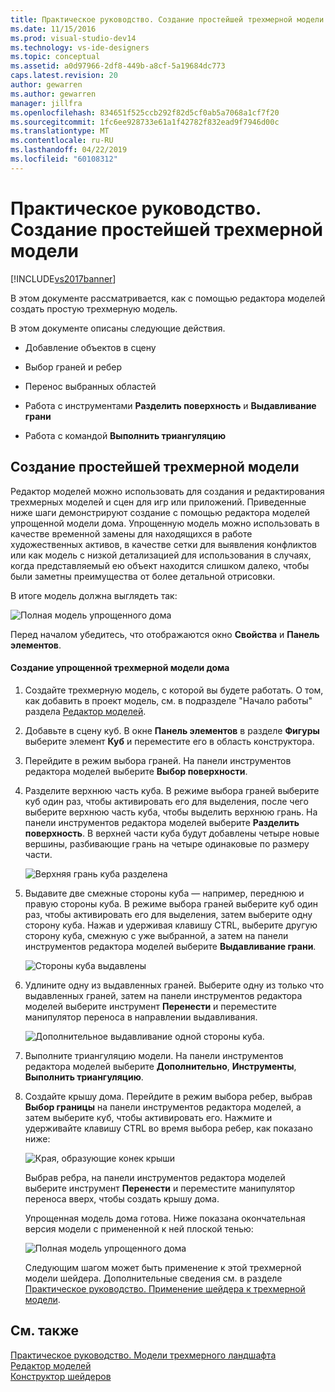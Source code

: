 ```yaml
---
title: Практическое руководство. Создание простейшей трехмерной модели | Документация Майкрософт
ms.date: 11/15/2016
ms.prod: visual-studio-dev14
ms.technology: vs-ide-designers
ms.topic: conceptual
ms.assetid: a0d97966-2df8-449b-a8cf-5a19684dc773
caps.latest.revision: 20
author: gewarren
ms.author: gewarren
manager: jillfra
ms.openlocfilehash: 834651f525ccb292f82d5cf0ab5a7068a1cf7f20
ms.sourcegitcommit: 1fc6ee928733e61a1f42782f832ead9f7946d00c
ms.translationtype: MT
ms.contentlocale: ru-RU
ms.lasthandoff: 04/22/2019
ms.locfileid: "60108312"
---
```

# <a name="how-to-create-a-basic-3-d-model"></a>Практическое руководство. Создание простейшей трехмерной модели
[!INCLUDE[vs2017banner](../includes/vs2017banner.md)]

В этом документе рассматривается, как с помощью редактора моделей создать простую трехмерную модель.  
  
 В этом документе описаны следующие действия.  
  
- Добавление объектов в сцену  
  
- Выбор граней и ребер  
  
- Перенос выбранных областей  
  
- Работа с инструментами **Разделить поверхность** и **Выдавливание грани**  
  
- Работа с командой **Выполнить триангуляцию**  
  
## <a name="creating-a-basic-3-d-model"></a>Создание простейшей трехмерной модели  
 Редактор моделей можно использовать для создания и редактирования трехмерных моделей и сцен для игр или приложений. Приведенные ниже шаги демонстрируют создание с помощью редактора моделей упрощенной модели дома. Упрощенную модель можно использовать в качестве временной замены для находящихся в работе художественных активов, в качестве сетки для выявления конфликтов или как модель с низкой детализацией для использования в случаях, когда представляемый ею объект находится слишком далеко, чтобы были заметны преимущества от более детальной отрисовки.  
  
 В итоге модель должна выглядеть так:  
  
 ![Полная модель упрощенного дома](../designers/media/gfx-model-demo-house-final.png "gfx_model_demo_house_final")  
  
 Перед началом убедитесь, что отображаются окно **Свойства** и **Панель элементов**.  
  
#### <a name="to-create-a-simplified-3-d-model-of-a-house"></a>Создание упрощенной трехмерной модели дома  
  
1. Создайте трехмерную модель, с которой вы будете работать. О том, как добавить в проект модель, см. в подразделе "Начало работы" раздела [Редактор моделей](../designers/model-editor.md).  
  
2. Добавьте в сцену куб. В окне **Панель элементов** в разделе **Фигуры** выберите элемент **Куб** и переместите его в область конструктора.  
  
3. Перейдите в режим выбора граней. На панели инструментов редактора моделей выберите **Выбор поверхности**.  
  
4. Разделите верхнюю часть куба. В режиме выбора граней выберите куб один раз, чтобы активировать его для выделения, после чего выберите верхнюю часть куба, чтобы выделить верхнюю грань. На панели инструментов редактора моделей выберите **Разделить поверхность**. В верхней части куба будут добавлены четыре новые вершины, разбивающие грань на четыре одинаковые по размеру части.  
  
    ![Верхняя грань куба разделена](../designers/media/gfx-model-demo-house-subdiv.png "gfx_model_demo_house_subdiv")  
  
5. Выдавите две смежные стороны куба — например, переднюю и правую стороны куба. В режиме выбора граней выберите куб один раз, чтобы активировать его для выделения, затем выберите одну сторону куба. Нажав и удерживая клавишу CTRL, выберите другую сторону куба, смежную с уже выбранной, а затем на панели инструментов редактора моделей выберите **Выдавливание грани**.  
  
    ![Стороны куба выдавлены](../designers/media/gfx-model-demo-house-extrude.png "gfx_model_demo_house_extrude")  
  
6. Удлините одну из выдавленных граней. Выберите одну из только что выдавленных граней, затем на панели инструментов редактора моделей выберите инструмент **Перенести** и переместите манипулятор переноса в направлении выдавливания.  
  
    ![Дополнительное выдавливание одной стороны куба.](../designers/media/gfx-model-demo-house-extend.png "gfx_model_demo_house_extend")  
  
7. Выполните триангуляцию модели. На панели инструментов редактора моделей выберите **Дополнительно**, **Инструменты**, **Выполнить триангуляцию**.  
  
8. Создайте крышу дома. Перейдите в режим выбора ребер, выбрав **Выбор границы** на панели инструментов редактора моделей, а затем выберите куб, чтобы активировать его. Нажмите и удерживайте клавишу CTRL во время выбора ребер, как показано ниже:  
  
    ![Края, образующие конек крыши](../designers/media/gfx-model-demo-house-edges.png "gfx_model_demo_house_edges")  
  
    Выбрав ребра, на панели инструментов редактора моделей выберите инструмент **Перенести** и переместите манипулятор переноса вверх, чтобы создать крышу дома.  
  
   Упрощенная модель дома готова. Ниже показана окончательная версия модели с примененной к ней плоской тенью:  
  
   ![Полная модель упрощенного дома](../designers/media/gfx-model-demo-house-final.png "gfx_model_demo_house_final")  
  
   Следующим шагом может быть применение к этой трехмерной модели шейдера. Дополнительные сведения см. в разделе [Практическое руководство. Применение шейдера к трехмерной модели](../designers/how-to-apply-a-shader-to-a-3-d-model.md).  
  
## <a name="see-also"></a>См. также  
 [Практическое руководство. Модели трехмерного ландшафта](../designers/how-to-model-3-d-terrain.md)   
 [Редактор моделей](../designers/model-editor.md)   
 [Конструктор шейдеров](../designers/shader-designer.md)
